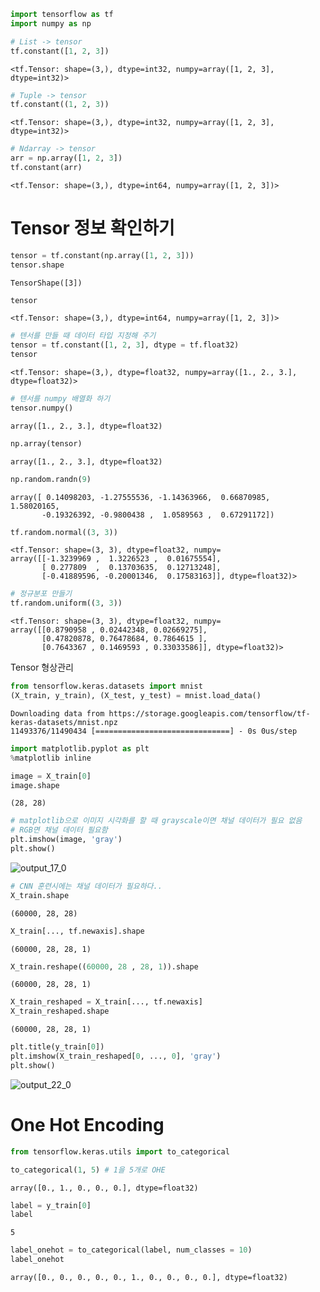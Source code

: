 ```python
import tensorflow as tf
import numpy as np
```


```python
# List -> tensor
tf.constant([1, 2, 3])
```




    <tf.Tensor: shape=(3,), dtype=int32, numpy=array([1, 2, 3], dtype=int32)>




```python
# Tuple -> tensor
tf.constant((1, 2, 3))
```




    <tf.Tensor: shape=(3,), dtype=int32, numpy=array([1, 2, 3], dtype=int32)>




```python
# Ndarray -> tensor
arr = np.array([1, 2, 3])
tf.constant(arr)
```




    <tf.Tensor: shape=(3,), dtype=int64, numpy=array([1, 2, 3])>



# Tensor 정보 확인하기


```python
tensor = tf.constant(np.array([1, 2, 3]))
tensor.shape
```




    TensorShape([3])




```python
tensor
```




    <tf.Tensor: shape=(3,), dtype=int64, numpy=array([1, 2, 3])>




```python
# 텐서를 만들 때 데이터 타입 지정해 주기
tensor = tf.constant([1, 2, 3], dtype = tf.float32)
tensor
```




    <tf.Tensor: shape=(3,), dtype=float32, numpy=array([1., 2., 3.], dtype=float32)>




```python
# 텐서를 numpy 배열화 하기
tensor.numpy()
```




    array([1., 2., 3.], dtype=float32)




```python
np.array(tensor)
```




    array([1., 2., 3.], dtype=float32)




```python
np.random.randn(9)
```




    array([ 0.14098203, -1.27555536, -1.14363966,  0.66870985,  1.58020165,
           -0.19326392, -0.9800438 ,  1.0589563 ,  0.67291172])




```python
tf.random.normal((3, 3))
```




    <tf.Tensor: shape=(3, 3), dtype=float32, numpy=
    array([[-1.3239969 ,  1.3226523 ,  0.01675554],
           [ 0.277809  ,  0.13703635,  0.12713248],
           [-0.41889596, -0.20001346,  0.17583163]], dtype=float32)>




```python
# 정규분포 만들기
tf.random.uniform((3, 3))
```




    <tf.Tensor: shape=(3, 3), dtype=float32, numpy=
    array([[0.8790958 , 0.02442348, 0.02669275],
           [0.47820878, 0.76478684, 0.7864615 ],
           [0.7643367 , 0.1469593 , 0.33033586]], dtype=float32)>



Tensor 형상관리


```python
from tensorflow.keras.datasets import mnist
(X_train, y_train), (X_test, y_test) = mnist.load_data()
```

    Downloading data from https://storage.googleapis.com/tensorflow/tf-keras-datasets/mnist.npz
    11493376/11490434 [==============================] - 0s 0us/step
    


```python
import matplotlib.pyplot as plt
%matplotlib inline
```


```python
image = X_train[0]
image.shape
```




    (28, 28)




```python
# matplotlib으로 이미지 시각화를 할 때 grayscale이면 채널 데이터가 필요 없음
# RGB면 채널 데이터 필요함
plt.imshow(image, 'gray')
plt.show()
```


![output_17_0](https://user-images.githubusercontent.com/69663368/123986597-68065500-da01-11eb-93c0-b295c6380f8f.png)
    



```python
# CNN 훈련시에는 채널 데이터가 필요하다..
X_train.shape
```




    (60000, 28, 28)




```python
X_train[..., tf.newaxis].shape
```




    (60000, 28, 28, 1)




```python
X_train.reshape((60000, 28 , 28, 1)).shape
```




    (60000, 28, 28, 1)




```python
X_train_reshaped = X_train[..., tf.newaxis]
X_train_reshaped.shape
```




    (60000, 28, 28, 1)




```python
plt.title(y_train[0])
plt.imshow(X_train_reshaped[0, ..., 0], 'gray')
plt.show()
```


    
![output_22_0](https://user-images.githubusercontent.com/69663368/123986636-705e9000-da01-11eb-8c36-c092949dcfe8.png)
    


# One Hot Encoding


```python
from tensorflow.keras.utils import to_categorical
```


```python
to_categorical(1, 5) # 1을 5개로 OHE
```




    array([0., 1., 0., 0., 0.], dtype=float32)




```python
label = y_train[0]
label
```




    5




```python
label_onehot = to_categorical(label, num_classes = 10)
label_onehot
```




    array([0., 0., 0., 0., 0., 1., 0., 0., 0., 0.], dtype=float32)




```python

```
